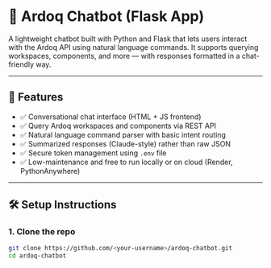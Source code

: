 # 🤖 Ardoq Chatbot (Flask App)

A lightweight chatbot built with Python and Flask that lets users interact with the Ardoq API using natural language commands. It supports querying workspaces, components, and more — with responses formatted in a chat-friendly way.

---

## 🔧 Features

- ✅ Conversational chat interface (HTML + JS frontend)
- ✅ Query Ardoq workspaces and components via REST API
- ✅ Natural language command parser with basic intent routing
- ✅ Summarized responses (Claude-style) rather than raw JSON
- ✅ Secure token management using `.env` file
- ✅ Low-maintenance and free to run locally or on cloud (Render, PythonAnywhere)

---

## 🛠️ Setup Instructions

### 1. Clone the repo

```bash
git clone https://github.com/<your-username>/ardoq-chatbot.git
cd ardoq-chatbot
